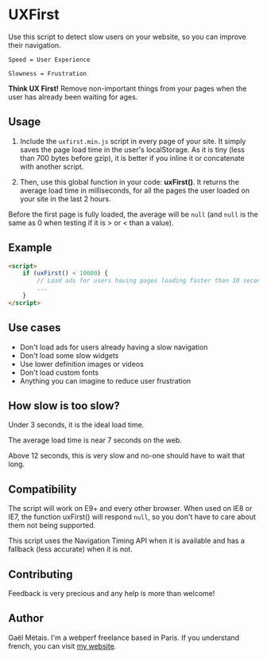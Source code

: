 UXFirst
=======

Use this script to detect slow users on your website, so you can improve their navigation.

```Speed = User Experience```

```Slowness = Frustration```

**Think UX First!** Remove non-important things from your pages when the user has already been waiting for ages.

## Usage

1) Include the `uxfirst.min.js` script in every page of your site. It simply saves the page load time in the user's localStorage. As it is tiny (less than 700 bytes before gzip), it is better if you inline it or concatenate with another script.

2) Then, use this global function in your code: **uxFirst()**. It returns the average load time in milliseconds, for all the pages the user loaded on your site in the last 2 hours.

Before the first page is fully loaded, the average will be `null` (and `null` is the same as 0 when testing if it is > or < than a value).

## Example

```html
<script>
	if (uxFirst() < 10000) {
		// Load ads for users having pages loading faster than 10 seconds
		...
	}
</script>
```

## Use cases

- Don't load ads for users already having a slow navigation
- Don't load some slow widgets
- Use lower definition images or videos
- Don't load custom fonts
- Anything you can imagine to reduce user frustration


## How slow is too slow?

Under 3 seconds, it is the ideal load time.

The average load time is near 7 seconds on the web.

Above 12 seconds, this is very slow and no-one should have to wait that long.


## Compatibility

The script will work on E9+ and every other browser. When used on IE8 or IE7, the function uxFirst() will respond `null`, so you don't have to care about them not being supported.

This script uses the Navigation Timing API when it is available and has a fallback (less accurate) when it is not.


## Contributing

Feedback is very precious and any help is more than welcome!


## Author

Gaël Métais. I'm a webperf freelance based in Paris.
If you understand french, you can visit [my website](http://www.gaelmetais.com).